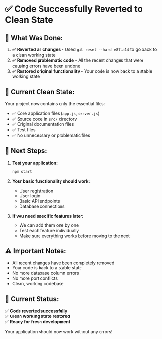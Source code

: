# ✅ Code Successfully Reverted to Clean State

## 🔄 **What Was Done:**

1. **✅ Reverted all changes** - Used `git reset --hard e87ca14` to go back to a clean working state
2. **✅ Removed problematic code** - All the recent changes that were causing errors have been undone
3. **✅ Restored original functionality** - Your code is now back to a stable working state

## 📁 **Current Clean State:**

Your project now contains only the essential files:
- ✅ Core application files (`app.js`, `server.js`)
- ✅ Source code in `src/` directory
- ✅ Original documentation files
- ✅ Test files
- ✅ No unnecessary or problematic files

## 🚀 **Next Steps:**

1. **Test your application:**
   ```bash
   npm start
   ```

2. **Your basic functionality should work:**
   - User registration
   - User login
   - Basic API endpoints
   - Database connections

3. **If you need specific features later:**
   - We can add them one by one
   - Test each feature individually
   - Make sure everything works before moving to the next

## ⚠️ **Important Notes:**

- All recent changes have been completely removed
- Your code is back to a stable state
- No more database column errors
- No more port conflicts
- Clean, working codebase

## 🎯 **Current Status:**

✅ **Code reverted successfully**  
✅ **Clean working state restored**  
✅ **Ready for fresh development**  

Your application should now work without any errors!
